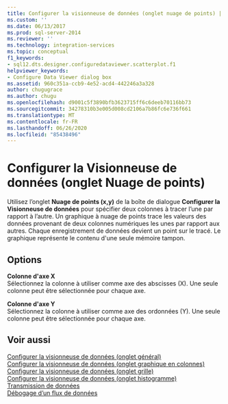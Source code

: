 ```yaml
---
title: Configurer la visionneuse de données (onglet nuage de points) | Microsoft Docs
ms.custom: ''
ms.date: 06/13/2017
ms.prod: sql-server-2014
ms.reviewer: ''
ms.technology: integration-services
ms.topic: conceptual
f1_keywords:
- sql12.dts.designer.configuredataviewer.scatterplot.f1
helpviewer_keywords:
- Configure Data Viewer dialog box
ms.assetid: 960c351a-ccb9-4e52-acd4-442246a3a328
author: chugugrace
ms.author: chugu
ms.openlocfilehash: d9001c5f3890bfb3623715ff6c6deeb70116bb73
ms.sourcegitcommit: 34278310b3e005d008cd2106a7b86fc6e736f661
ms.translationtype: MT
ms.contentlocale: fr-FR
ms.lasthandoff: 06/26/2020
ms.locfileid: "85438496"
---
```

# <a name="configure-data-viewer-scatter-plot-tab"></a>Configurer la Visionneuse de données (onglet Nuage de points)
  Utilisez l’onglet **Nuage de points (x,y)** de la boîte de dialogue **Configurer la Visionneuse de données** pour spécifier deux colonnes à tracer l’une par rapport à l’autre. Un graphique à nuage de points trace les valeurs des données provenant de deux colonnes numériques les unes par rapport aux autres. Chaque enregistrement de données devient un point sur le tracé. Le graphique représente le contenu d'une seule mémoire tampon.  
  
## <a name="options"></a>Options  
 **Colonne d'axe X**  
 Sélectionnez la colonne à utiliser comme axe des abscisses (X). Une seule colonne peut être sélectionnée pour chaque axe.  
  
 **Colonne d'axe Y**  
 Sélectionnez la colonne à utiliser comme axe des ordonnées (Y). Une seule colonne peut être sélectionnée pour chaque axe.  
  
## <a name="see-also"></a>Voir aussi  
 [Configurer la visionneuse de données &#40;onglet général&#41;](../../2014/integration-services/configure-data-viewer-general-tab.md)   
 [Configurer la visionneuse de données &#40;onglet graphique en colonnes&#41;](../../2014/integration-services/configure-data-viewer-column-chart-tab.md)   
 [Configurer la visionneuse de données &#40;onglet grille&#41;](../../2014/integration-services/configure-data-viewer-grid-tab.md)   
 [Configurer la visionneuse de données &#40;onglet histogramme&#41;](../../2014/integration-services/configure-data-viewer-histogram-tab.md)   
 [Transmission de données](data-flow/data-flow.md)   
 [Débogage d’un flux de données](troubleshooting/debugging-data-flow.md)  
  
  
